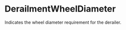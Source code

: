 DerailmentWheelDiameter
=======================

Indicates the wheel diameter requirement for the derailer.
